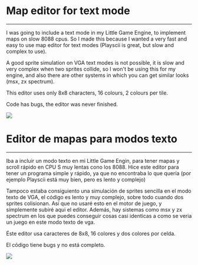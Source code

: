 # Map editor for text mode
----------------------------------------------------------------------------

I was going to include a text mode in my Little Game Engine, to implement maps on slow 8088 cpus. So I made this because I wanted a very fast and easy to use map editor for text modes (Playscii is great, but slow and complex to use). 

A good sprite simulation on VGA text modes is not possible, it is slow and very complex when two sprites collide, so I won't be using this for my engine, and also there are other systems in which you can get similar looks (msx, zx spectrum).

This editor uses only 8x8 characters, 16 colours, 2 colours per tile.

Code has bugs, the editor was never finished.

<img src="play_011.png">


# Editor de mapas para modos texto
----------------------------------------------------------------------------

Iba a incluir un modo texto en mi Little Game Engin, para tener mapas y scroll rápido en CPU S muy lentas cono los 8088. Hice este editor para tener un programa simple y rápido, ya que no encontraba lo que quería (por ejemplo Playscii está muy bien, pero es lento y complejo)

Tampoco estaba consiguiento una simulación de sprites sencilla en el modo texto de VGA, el código es lento y muy complejo, sobre todo cuando dos sprites colisionan. Así que no usaré esto en el motor de juego, y símplemente subiré aqui el editor. Además, hay sistemas como msx y zx spectrum en los que puedes conseguir cosas casi identicas a como se veria un juego en este modo texto de vga.

Éste editor usa caracteres de 8x8, 16 colores y dos colores por celda.

El código tiene bugs y no está completo.

<img src="play_011.png">
